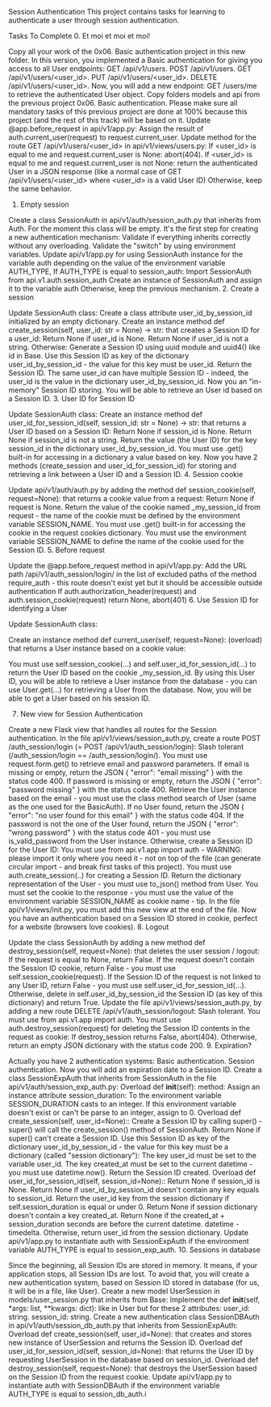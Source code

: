 Session Authentication
This project contains tasks for learning to authenticate a user through session authentication.

Tasks To Complete
 0. Et moi et moi et moi!

Copy all your work of the 0x06. Basic authentication project in this new folder.
In this version, you implemented a Basic authentication for giving you access to all User endpoints:
GET /api/v1/users.
POST /api/v1/users.
GET /api/v1/users/<user_id>.
PUT /api/v1/users/<user_id>.
DELETE /api/v1/users/<user_id>.
Now, you will add a new endpoint: GET /users/me to retrieve the authenticated User object.
Copy folders models and api from the previous project 0x06. Basic authentication.
Please make sure all mandatory tasks of this previous project are done at 100% because this project (and the rest of this track) will be based on it.
Update @app.before_request in api/v1/app.py:
Assign the result of auth.current_user(request) to request.current_user.
Update method for the route GET /api/v1/users/<user_id> in api/v1/views/users.py:
If <user_id> is equal to me and request.current_user is None: abort(404).
If <user_id> is equal to me and request.current_user is not None: return the authenticated User in a JSON response (like a normal case of GET /api/v1/users/<user_id> where <user_id> is a valid User ID)
Otherwise, keep the same behavior.
 1. Empty session

Create a class SessionAuth in api/v1/auth/session_auth.py that inherits from Auth. For the moment this class will be empty. It's the first step for creating a new authentication mechanism:
Validate if everything inherits correctly without any overloading.
Validate the "switch" by using environment variables.
Update api/v1/app.py for using SessionAuth instance for the variable auth depending on the value of the environment variable AUTH_TYPE, If AUTH_TYPE is equal to session_auth:
Import SessionAuth from api.v1.auth.session_auth
Create an instance of SessionAuth and assign it to the variable auth Otherwise, keep the previous mechanism.
 2. Create a session

Update SessionAuth class:
Create a class attribute user_id_by_session_id initialized by an empty dictionary.
Create an instance method def create_session(self, user_id: str = None) -> str: that creates a Session ID for a user_id:
Return None if user_id is None.
Return None if user_id is not a string.
Otherwise:
Generate a Session ID using uuid module and uuid4() like id in Base.
Use this Session ID as key of the dictionary user_id_by_session_id - the value for this key must be user_id.
Return the Session ID.
The same user_id can have multiple Session ID - indeed, the user_id is the value in the dictionary user_id_by_session_id.
Now you an "in-memory" Session ID storing. You will be able to retrieve an User id based on a Session ID.
 3. User ID for Session ID

Update SessionAuth class:
Create an instance method def user_id_for_session_id(self, session_id: str = None) -> str: that returns a User ID based on a Session ID:
Return None if session_id is None.
Return None if session_id is not a string.
Return the value (the User ID) for the key session_id in the dictionary user_id_by_session_id.
You must use .get() built-in for accessing in a dictionary a value based on key.
Now you have 2 methods (create_session and user_id_for_session_id) for storing and retrieving a link between a User ID and a Session ID.
 4. Session cookie

Update api/v1/auth/auth.py by adding the method def session_cookie(self, request=None): that returns a cookie value from a request:
Return None if request is None.
Return the value of the cookie named _my_session_id from request - the name of the cookie must be defined by the environment variable SESSION_NAME.
You must use .get() built-in for accessing the cookie in the request cookies dictionary.
You must use the environment variable SESSION_NAME to define the name of the cookie used for the Session ID.
 5. Before request

Update the @app.before_request method in api/v1/app.py:
Add the URL path /api/v1/auth_session/login/ in the list of excluded paths of the method require_auth - this route doesn't exist yet but it should be accessible outside authentication
If auth.authorization_header(request) and auth.session_cookie(request) return None, abort(401)
 6. Use Session ID for identifying a User

Update SessionAuth class:

Create an instance method def current_user(self, request=None): (overload) that returns a User instance based on a cookie value:

You must use self.session_cookie(...) and self.user_id_for_session_id(...) to return the User ID based on the cookie _my_session_id.
By using this User ID, you will be able to retrieve a User instance from the database - you can use User.get(...) for retrieving a User from the database.
Now, you will be able to get a User based on his session ID.

 7. New view for Session Authentication

Create a new Flask view that handles all routes for the Session authentication.
In the file api/v1/views/session_auth.py, create a route POST /auth_session/login (= POST /api/v1/auth_session/login):
Slash tolerant (/auth_session/login == /auth_session/login/).
You must use request.form.get() to retrieve email and password parameters.
If email is missing or empty, return the JSON { "error": "email missing" } with the status code 400.
If password is missing or empty, return the JSON { "error": "password missing" } with the status code 400.
Retrieve the User instance based on the email - you must use the class method search of User (same as the one used for the BasicAuth).
If no User found, return the JSON { "error": "no user found for this email" } with the status code 404.
If the password is not the one of the User found, return the JSON { "error": "wrong password" } with the status code 401 - you must use is_valid_password from the User instance.
Otherwise, create a Session ID for the User ID:
You must use from api.v1.app import auth - WARNING: please import it only where you need it - not on top of the file (can generate circular import - and break first tasks of this project).
You must use auth.create_session(..) for creating a Session ID.
Return the dictionary representation of the User - you must use to_json() method from User.
You must set the cookie to the response - you must use the value of the environment variable SESSION_NAME as cookie name - tip.
In the file api/v1/views/init.py, you must add this new view at the end of the file.
Now you have an authentication based on a Session ID stored in cookie, perfect for a website (browsers love cookies).
 8. Logout

Update the class SessionAuth by adding a new method def destroy_session(self, request=None): that deletes the user session / logout:
If the request is equal to None, return False.
If the request doesn't contain the Session ID cookie, return False - you must use self.session_cookie(request).
If the Session ID of the request is not linked to any User ID, return False - you must use self.user_id_for_session_id(...).
Otherwise, delete in self.user_id_by_session_id the Session ID (as key of this dictionary) and return True.
Update the file api/v1/views/session_auth.py, by adding a new route DELETE /api/v1/auth_session/logout:
Slash tolerant.
You must use from api.v1.app import auth.
You must use auth.destroy_session(request) for deleting the Session ID contents in the request as cookie:
If destroy_session returns False, abort(404).
Otherwise, return an empty JSON dictionary with the status code 200.
 9. Expiration?

Actually you have 2 authentication systems:
Basic authentication.
Session authentication.
Now you will add an expiration date to a Session ID.
Create a class SessionExpAuth that inherits from SessionAuth in the file api/v1/auth/session_exp_auth.py:
Overload def __init__(self): method:
Assign an instance attribute session_duration:
To the environment variable SESSION_DURATION casts to an integer.
If this environment variable doesn't exist or can't be parse to an integer, assign to 0.
Overload def create_session(self, user_id=None)::
Create a Session ID by calling super() - super() will call the create_session() method of SessionAuth.
Return None if super() can't create a Session ID.
Use this Session ID as key of the dictionary user_id_by_session_id - the value for this key must be a dictionary (called "session dictionary"):
The key user_id must be set to the variable user_id.
The key created_at must be set to the current datetime - you must use datetime.now().
Return the Session ID created.
Overload def user_id_for_session_id(self, session_id=None)::
Return None if session_id is None.
Return None if user_id_by_session_id doesn't contain any key equals to session_id.
Return the user_id key from the session dictionary if self.session_duration is equal or under 0.
Return None if session dictionary doesn't contain a key created_at.
Return None if the created_at + session_duration seconds are before the current datetime. datetime - timedelta.
Otherwise, return user_id from the session dictionary.
Update api/v1/app.py to instantiate auth with SessionExpAuth if the environment variable AUTH_TYPE is equal to session_exp_auth.
 10. Sessions in database

Since the beginning, all Session IDs are stored in memory. It means, if your application stops, all Session IDs are lost.
To avoid that, you will create a new authentication system, based on Session ID stored in database (for us, it will be in a file, like User).
Create a new model UserSession in models/user_session.py that inherits from Base:
Implement the def __init__(self, *args: list, **kwargs: dict): like in User but for these 2 attributes:
user_id: string.
session_id: string.
Create a new authentication class SessionDBAuth in api/v1/auth/session_db_auth.py that inherits from SessionExpAuth:
Overload def create_session(self, user_id=None): that creates and stores new instance of UserSession and returns the Session ID.
Overload def user_id_for_session_id(self, session_id=None): that returns the User ID by requesting UserSession in the database based on session_id.
Overload def destroy_session(self, request=None): that destroys the UserSession based on the Session ID from the request cookie.
Update api/v1/app.py to instantiate auth with SessionDBAuth if the environment variable AUTH_TYPE is equal to session_db_auth.i
